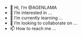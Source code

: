 - 👋 Hi, I’m @AGENLAMA
- 👀 I’m interested in ...
- 🌱 I’m currently learning ...
- 💞️ I’m looking to collaborate on ...
- 📫 How to reach me ...

<!---
AGENLAMA/AGENLAMA is a ✨ special ✨ repository because its `README.md` (this file) appears on your GitHub profile.
You can click the Preview link to take a look at your changes.
--->
